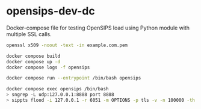 # opensips-dev-dc

Docker-compose file for testing OpenSIPS load using Python module with multiple SSL calls.

```bash
openssl x509 -noout -text -in example.com.pem

docker compose build
docker compose up -d
docker compose logs -f opensips

docker compose run --entrypoint /bin/bash opensips

docker compose exec opensips /bin/bash
> sngrep -L udp:127.0.0.1:8888 port 8888
> sippts flood -i 127.0.0.1 -r 6051 -m OPTIONS -p tls -v -n 100000 -th 300
```
